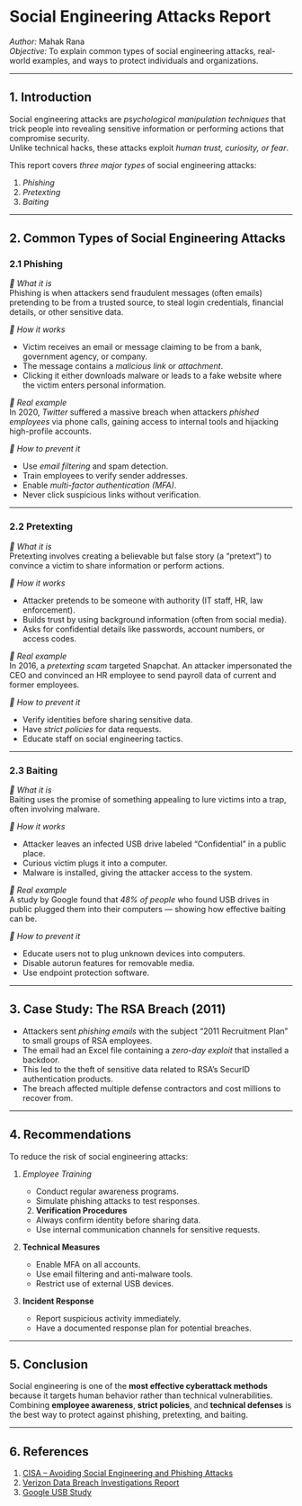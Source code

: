 # Social Engineering Attacks Report

*Author:* Mahak Rana   
*Objective:* To explain common types of social engineering attacks, real-world examples, and ways to protect individuals and organizations.

---

## 1. Introduction

Social engineering attacks are *psychological manipulation techniques* that trick people into revealing sensitive information or performing actions that compromise security.  
Unlike technical hacks, these attacks exploit *human trust, curiosity, or fear*.

This report covers *three major types* of social engineering attacks:
1. *Phishing*
2. *Pretexting*
3. *Baiting*

---

## 2. Common Types of Social Engineering Attacks

### 2.1 Phishing

*🔹 What it is*  
Phishing is when attackers send fraudulent messages (often emails) pretending to be from a trusted source, to steal login credentials, financial details, or other sensitive data.

*🔹 How it works*  
- Victim receives an email or message claiming to be from a bank, government agency, or company.  
- The message contains a *malicious link* or *attachment*.  
- Clicking it either downloads malware or leads to a fake website where the victim enters personal information.

*🔹 Real example*  
In 2020, *Twitter* suffered a massive breach when attackers *phished employees* via phone calls, gaining access to internal tools and hijacking high-profile accounts.

*🔹 How to prevent it*  
- Use *email filtering* and spam detection.  
- Train employees to verify sender addresses.  
- Enable *multi-factor authentication (MFA)*.  
- Never click suspicious links without verification.

---

### 2.2 Pretexting

*🔹 What it is*  
Pretexting involves creating a believable but false story (a “pretext”) to convince a victim to share information or perform actions.

*🔹 How it works*  
- Attacker pretends to be someone with authority (IT staff, HR, law enforcement).  
- Builds trust by using background information (often from social media).  
- Asks for confidential details like passwords, account numbers, or access codes.

*🔹 Real example*  
In 2016, a *pretexting scam* targeted Snapchat. An attacker impersonated the CEO and convinced an HR employee to send payroll data of current and former employees.

*🔹 How to prevent it*  
- Verify identities before sharing sensitive data.  
- Have *strict policies* for data requests.  
- Educate staff on social engineering tactics.

---

### 2.3 Baiting

*🔹 What it is*  
Baiting uses the promise of something appealing to lure victims into a trap, often involving malware.

*🔹 How it works*  
- Attacker leaves an infected USB drive labeled “Confidential” in a public place.  
- Curious victim plugs it into a computer.  
- Malware is installed, giving the attacker access to the system.

*🔹 Real example*  
A study by Google found that *48% of people* who found USB drives in public plugged them into their computers — showing how effective baiting can be.

*🔹 How to prevent it*  
- Educate users not to plug unknown devices into computers.  
- Disable autorun features for removable media.  
- Use endpoint protection software.

---

## 3. Case Study: The RSA Breach (2011)

- Attackers sent *phishing emails* with the subject “2011 Recruitment Plan” to small groups of RSA employees.  
- The email had an Excel file containing a *zero-day exploit* that installed a backdoor.  
- This led to the theft of sensitive data related to RSA’s SecurID authentication products.  
- The breach affected multiple defense contractors and cost millions to recover from.

---

## 4. Recommendations

To reduce the risk of social engineering attacks:

1. *Employee Training*  
   - Conduct regular awareness programs.  
   - Simulate phishing attacks to test responses.  

   2. **Verification Procedures**  
   - Always confirm identity before sharing data.  
   - Use internal communication channels for sensitive requests.  

3. **Technical Measures**  
   - Enable MFA on all accounts.  
   - Use email filtering and anti-malware tools.  
   - Restrict use of external USB devices.

4. **Incident Response**  
   - Report suspicious activity immediately.  
   - Have a documented response plan for potential breaches.

---
## 5. Conclusion

Social engineering is one of the **most effective cyberattack methods** because it targets human behavior rather than technical vulnerabilities.  
Combining **employee awareness**, **strict policies**, and **technical defenses** is the best way to protect against phishing, pretexting, and baiting.

---

## 6. References

1. [CISA – Avoiding Social Engineering and Phishing Attacks](https://www.cisa.gov/news-events/news/avoiding-social-engineering-and-phishing-attacks)  
2. [Verizon Data Breach Investigations Report](https://www.verizon.com/business/resources/reports/dbir/)  
3. [Google USB Study](https://research.google/pubs/pub43469/)

